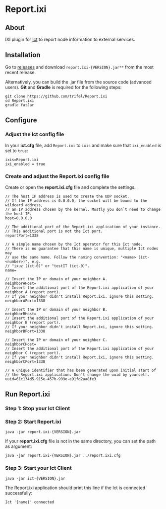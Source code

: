 # Report.ixi

## About

IXI plugin for [Ict](https://github.com/iotaledger/ict) to report node information to external services. 


## Installation

Go to [releases](https://github.com/trifel/Report.ixi/releases) and download `report.ixi-{VERSION}.jar**` from the most recent release. 

Alternatively, you can build the .jar file from the source code (advanced users). **Git** and **Gradle** is required for the following steps:
```shell
git clone https://github.com/trifel/Report.ixi
cd Report.ixi
gradle fatJar
```

## Configure

### Adjust the Ict config file

In your **ict.cfg** file, add `Report.ixi` to `ixis` and make sure that `ixi_enabled` is set to `true`:

```
ixis=Report.ixi
ixi_enabled = true
```

### Create and adjust the Report.ixi config file

Create or open the **report.ixi.cfg** file and complete the settings.

```
// The host IP address is used to create the UDP socket. 
// If the IP address is 0.0.0.0, the socket will be bound to the wildcard address, 
// an IP address chosen by the kernel. Mostly you don`t need to change the host IP.
host=0.0.0.0

// The additional port of the Report.ixi application of your instance. 
// This additional port is not the Ict port.
reportPort=1338

// A simple name chosen by the Ict operator for this Ict node.
// There is no guarantee that this name is unique, multiple Ict nodes may
// use the same name. Follow the naming convention: "<name> (ict-<number>)", e.g. 
// "ixuz (ict-0)" or "testIT (ict-0)".
name=

// Insert the IP or domain of your neighbor A.
neighborAHost=
// Insert the additional port of the Report.ixi application of your neighbor A (report port). 
// If your neighbor didn't install Report.ixi, ignore this setting.
neighborAPort=1338

// Insert the IP or domain of your neighbor B.
neighborBHost=
// Insert the additional port of the Report.ixi application of your neighbor B (report port). 
// If your neighbor didn't install Report.ixi, ignore this setting.
neighborBPort=1338

// Insert the IP or domain of your neighbor C.
neighborCHost=
// Insert the additional port of the Report.ixi application of your neighbor C (report port). 
// If your neighbor didn't install Report.ixi, ignore this setting.
neighborCPort=1338

// A unique identifier that has been generated upon initial start of
// the Report.ixi application. Don't change the uuid by yourself.
uuid=61c134d5-915e-457b-999e-e91fd2aa8fe3
```

## Run Report.ixi

### Step 1: Stop your Ict Client

### Step 2: Start Report.ixi

```shell
java -jar report.ixi-{VERSION}.jar
```
If your **report.ixi.cfg** file is not in the same directory, you can set the path as argument:
```shell
java -jar report.ixi-{VERSION}.jar ../report.ixi.cfg
```

### Step 3: Start your Ict Client

```shell
java -jar ict-{VERSION}.jar
```

The Report.ixi application should print this line if the Ict is connected successfully:

```
Ict '{name}' connected
```
